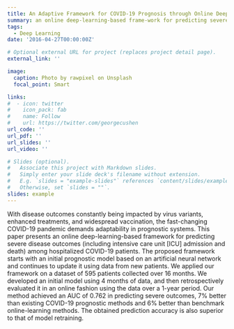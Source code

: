 ```yaml
---
title: An Adaptive Framework for COVID-19 Prognosis through Online Deep Learning
summary: an online deep-learning-based frame-work for predicting severe disease outcomes (including intensive care unit [ICU] admission and death) among hospitalized COVID-19 patients.
tags:
  - Deep Learning
date: '2016-04-27T00:00:00Z'

# Optional external URL for project (replaces project detail page).
external_link: ''

image:
  caption: Photo by rawpixel on Unsplash
  focal_point: Smart

links:
#  - icon: twitter
#    icon_pack: fab
#    name: Follow
#    url: https://twitter.com/georgecushen
url_code: ''
url_pdf: ''
url_slides: ''
url_video: ''

# Slides (optional).
#   Associate this project with Markdown slides.
#   Simply enter your slide deck's filename without extension.
#   E.g. `slides = "example-slides"` references `content/slides/example-slides.md`.
#   Otherwise, set `slides = ""`.
slides: example
---
```


With disease outcomes constantly being impacted by virus variants, enhanced treatments, and widespread vaccination, the fast-changing COVID-19 pandemic demands adaptability in prognostic systems. This paper presents an online deep-learning-based framework for predicting severe disease outcomes (including intensive care unit [ICU] admission and death) among hospitalized COVID-19 patients. The proposed framework starts with an initial prognostic model based on an artificial neural network and continues to update it using data from new patients. We applied our framework on a dataset of 595 patients collected over 16 months. We developed an initial model using 4 months of data, and then retrospectively evaluated it in an online fashion using the data over a 1-year period. Our method achieved an AUC of 0.762 in predicting severe outcomes, 7% better than existing COVID-19 prognostic methods and 6% better than benchmark online-learning methods. The obtained prediction accuracy is also superior to that of model retraining.
